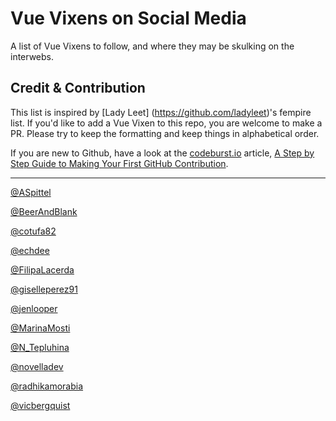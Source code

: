 # Vue Vixens on Social Media
A list of Vue Vixens to follow, and where they may be skulking on the interwebs.

## Credit & Contribution
This list is inspired by [Lady Leet] (https://github.com/ladyleet)'s fempire list. If you'd like to add a Vue Vixen to this repo, you are welcome to make a PR. Please try to keep the formatting and keep things in alphabetical order. 

If you are new to Github, have a look at the [codeburst.io](https://codeburst.io/) article, [A Step by Step Guide to Making Your First GitHub Contribution](https://codeburst.io/a-step-by-step-guide-to-making-your-first-github-contribution-5302260a2940). 

***

[@ASpittel](https://twitter.com/ASpittel)

[@BeerAndBlank](https://twitter.com/BeerAndBlank)

[@cotufa82](https://twitter.com/cotufa82)

[@echdee](https://twitter.com/echdee)

[@FilipaLacerda](https://twitter.com/FilipaLacerda)

[@giselleperez91](https://twitter.com/giselleperez91)

[@jenlooper](https://twitter.com/jenlooper)

[@MarinaMosti](https://twitter.com/MarinaMosti)

[@N_Tepluhina](https://twitter.com/N_Tepluhina)

[@novelladev](https://twitter.com/novelladev)

[@radhikamorabia](https://twitter.com/radhikamorabia)

[@vicbergquist](https://twitter.com/vicbergquist)
